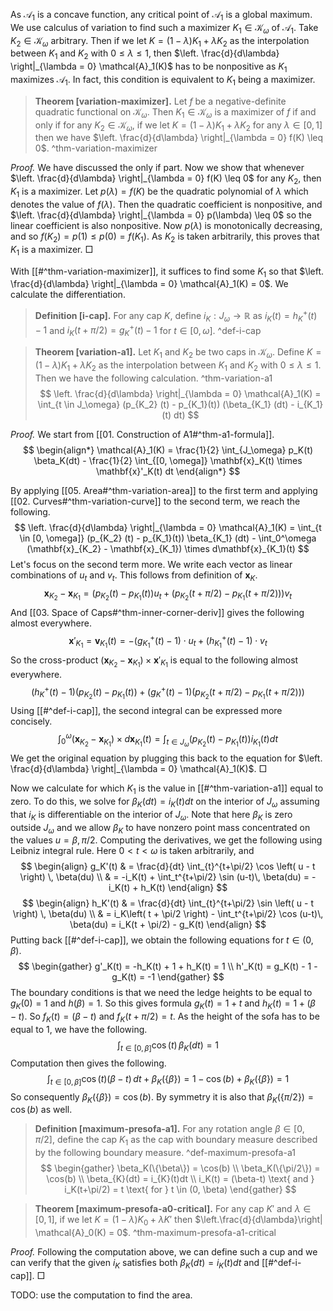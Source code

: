 As $\mathcal{A}_1$ is a concave function, any critical point of $\mathcal{A}_1$ is a global maximum. We use calculus of variation to find such a maximizer $K_1 \in \mathcal{K}_\omega$ of $\mathcal{A}_1$. Take $K_2 \in \mathcal{K}_\omega$ arbitrary. Then if we let $K= (1-\lambda)K_1 + \lambda K_2$ as the interpolation between $K_1$ and $K_2$ with $0 \leq \lambda \leq 1$, then $\left. \frac{d}{d\lambda} \right|_{\lambda = 0} \mathcal{A}_1(K)$ has to be nonpositive as $K_1$ maximizes $\mathcal{A}_1$. In fact, this condition is equivalent to $K_1$ being a maximizer.

> __Theorem [variation-maximizer].__ Let $f$ be a negative-definite quadratic functional on $\mathcal{K}_\omega$. Then $K_1 \in \mathcal{K}_\omega$ is a maximizer of $f$ if and only if for any $K_2 \in \mathcal{K}_\omega$, if we let $K= (1-\lambda)K_1 + \lambda K_2$ for any $\lambda \in [0, 1]$ then we have $\left. \frac{d}{d\lambda} \right|_{\lambda = 0} f(K) \leq 0$. ^thm-variation-maximizer

_Proof._ We have discussed the only if part. Now we show that whenever $\left. \frac{d}{d\lambda} \right|_{\lambda = 0} f(K) \leq 0$ for any $K_2$, then $K_1$ is a maximizer. Let $p(\lambda) = f(K)$ be the quadratic polynomial of $\lambda$ which denotes the value of $f(\lambda)$. Then the quadratic coefficient is nonpositive, and $\left. \frac{d}{d\lambda} \right|_{\lambda = 0} p(\lambda) \leq 0$ so the linear coefficient is also nonpositive. Now $p(\lambda)$ is monotonically decreasing, and so $f(K_2) = p(1) \leq p(0) = f(K_1)$. As $K_2$ is taken arbitrarily, this proves that $K_1$ is a maximizer. □

With [[#^thm-variation-maximizer]], it suffices to find some $K_1$ so that $\left. \frac{d}{d\lambda} \right|_{\lambda = 0} \mathcal{A}_1(K) = 0$. We calculate the differentiation.

> __Definition [i-cap].__ For any cap $K$, define $i_K : J_\omega \to \mathbb{R}$ as $i_K(t) = h_K^+(t) - 1$ and $i_K(t + \pi / 2) = g^+_K(t) - 1$ for $t \in [0, \omega]$. ^def-i-cap

> __Theorem [variation-a1].__ Let $K_1$ and $K_2$ be two caps in $\mathcal{K}_\omega$. Define $K= (1-\lambda)K_1 + \lambda K_2$ as the interpolation between $K_1$ and $K_2$ with $0 \leq \lambda \leq 1$. Then we have the following calculation. ^thm-variation-a1
$$
\left. \frac{d}{d\lambda} \right|_{\lambda = 0} \mathcal{A}_1(K)
= \int_{t \in J_\omega} (p_{K_2} (t) - p_{K_1}(t)) (\beta_{K_1} (dt) - i_{K_1}(t) dt)
$$

_Proof._ We start from [[01. Construction of A1#^thm-a1-formula]].
$$
\begin{align*}
\mathcal{A}_1(K) = \frac{1}{2} \int_{J_\omega} p_K(t) \beta_K(dt) - 
\frac{1}{2} \int_{[0, \omega]} \mathbf{x}_K(t) \times \mathbf{x}'_K(t) dt
\end{align*}
$$

By applying [[05. Area#^thm-variation-area]] to the first term and applying [[02. Curves#^thm-variation-curve]] to the second term, we reach the following.
$$
\left. \frac{d}{d\lambda} \right|_{\lambda = 0} \mathcal{A}_1(K)
= \int_{t \in [0, \omega]} (p_{K_2} (t) - p_{K_1}(t)) \beta_{K_1} (dt) - 
\int_0^\omega (\mathbf{x}_{K_2} - \mathbf{x}_{K_1}) \times d\mathbf{x}_{K_1}(t)
$$
Let's focus on the second term more. We write each vector as linear combinations of $u_t$ and $v_t$. This follows from definition of $\mathbf{x}_K$.
$$
\mathbf{x}_{K_2} - \mathbf{x}_{K_1} = (p_{K_2} (t) - p_{K_1} (t)) u_t + 
(p_{K_2} (t + \pi / 2) - p_{K_1} (t + \pi / 2))) v_t
$$
And [[03. Space of Caps#^thm-inner-corner-deriv]] gives the following almost everywhere.
$$
\mathbf{x}'_{K_1} = \mathbf{v}_{K_1}(t) = -(g_{K_1}^+(t) - 1) \cdot u_t + (h_{K_1}^+(t) - 1) \cdot v_t
$$
So the cross-product $(\mathbf{x}_{K_2} - \mathbf{x}_{K_1}) \times \mathbf{x}'_{K_1}$ is equal to the following almost everywhere.
$$
(h_K^+(t) - 1) (p_{K_2} (t) - p_{K_1} (t)) + (g_K^+(t) - 1) (p_{K_2} (t + \pi / 2) - p_{K_1} (t + \pi / 2)))
$$
Using [[#^def-i-cap]], the second integral can be expressed more concisely.
$$
\int_0^\omega (\mathbf{x}_{K_2} - \mathbf{x}_{K_1}) \times d\mathbf{x}_{K_1}(t) = 
\int_{t \in J_\omega} (p_{K_2} (t) - p_{K_1}(t)) i_{K_1}(t) dt
$$
We get the original equation by plugging this back to the equation for $\left. \frac{d}{d\lambda} \right|_{\lambda = 0} \mathcal{A}_1(K)$. □

Now we calculate for which $K_1$ is the value in [[#^thm-variation-a1]] equal to zero. To do this, we solve for $\beta_K(dt) = i_K(t)dt$ on the interior of $J_\omega$ assuming that $i_K$ is differentiable on the interior of $J_\omega$. Note that here $\beta_K$ is zero outside $J_\omega$ and we allow $\beta_K$ to have nonzero point mass concentrated on the values $u = \beta, \pi/2$. Computing the derivatives, we get the following using Leibniz integral rule. Here $0 < t < \omega$ is taken arbitrarily, and 
$$
\begin{align}
g_K'(t) & = \frac{d}{dt} \int_{t}^{t+\pi/2} \cos \left( u - t \right) \, \beta(du) \\
& = -i_K(t) + \int_t^{t+\pi/2} \sin (u-t)\, \beta(du) = -i_K(t) + h_K(t) 
\end{align}
$$
$$
\begin{align}
h_K'(t) & = \frac{d}{dt} \int_{t}^{t+\pi/2} \sin \left( u - t \right) \, \beta(du) \\
& = i_K\left( t + \pi/2 \right) - \int_t^{t+\pi/2} \cos (u-t)\, \beta(du) = i_K(t + \pi/2) - g_K(t)
\end{align}
$$
Putting back [[#^def-i-cap]], we obtain the following equations for $t \in (0, \beta)$.
$$
\begin{gather}
g'_K(t) = -h_K(t) + 1 + h_K(t) = 1 \\
h'_K(t) = g_K(t) - 1 - g_K(t) = -1
\end{gather}
$$
The boundary conditions is that we need the ledge heights to be equal to $g_K(0)=1$ and $h(\beta)=1$. So this gives formula $g_K(t) = 1 + t$ and $h_K(t) = 1 + (\beta-t)$. So $f_K(t) = (\beta-t)$ and $f_K(t+\pi/2) = t$. As the height of the sofa has to be equal to 1, we have the following.
$$
\int_{t \in [0, \beta] } \cos \left( t \right) \, \beta_K (dt) = 1
$$
Computation then gives the following.
$$
\int_{t \in [0, \beta]} \cos (t) (\beta-t) \, dt + \beta_K(\{\beta\}) = 1 - \cos (b) + \beta_K(\left\{ \beta \right\}) = 1
$$
So consequently $\beta_K(\{\beta\}) = \cos(b)$. By symmetry it is also that $\beta_K(\{\pi/2\}) = \cos(b)$ as well. 

> __Definition [maximum-presofa-a1].__ For any rotation angle $\beta \in [0, \pi/2]$, define the cap $K_1$ as the cap with boundary measure described by the following boundary measure. ^def-maximum-presofa-a1
> $$
\begin{gather}
\beta_K(\{\beta\}) = \cos(b) \\
\beta_K(\{\pi/2\}) = \cos(b) \\
\beta_{K}(dt) = i_{K}(t)dt \\
i_K(t) = (\beta-t) \text{ and } i_K(t+\pi/2) = t \text{ for } t \in (0, \beta)
\end{gather}
$$

> __Theorem [maximum-presofa-a0-critical].__ For any cap $K'$ and $\lambda \in [0, 1]$, if we let $K = (1-\lambda) K_0 + \lambda K'$ then $\left.\frac{d}{d\lambda}\right| \mathcal{A}_0(K) = 0$. ^thm-maximum-presofa-a1-critical

_Proof._ Following the computation above, we can define such a cup and we can verify that the given $i_K$ satisfies both $\beta_{K}(dt) = i_{K}(t)dt$ and [[#^def-i-cap]]. □

TODO: use the computation to find the area.